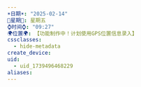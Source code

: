 ```yaml
---
☀️日期☀️: "2025-02-14"
📆星期📆: 星期五
⌚️时间⌚️: "09:27"
🌍位置🌍: 【功能制作中！计划使用GPS位置信息录入】
cssclasses:
  - hide-metadata
create_device: 
uid:
  - uid_1739496468229
aliases:
---
```

 